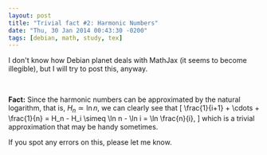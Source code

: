 ```yaml
---
layout: post
title: "Trivial fact #2: Harmonic Numbers"
date: "Thu, 30 Jan 2014 00:43:30 -0200"
tags: [debian, math, study, tex]
---
```


I don't know how Debian planet deals with MathJax (it seems to
become illegible), but I will try to post this, anyway.

<br>

**Fact:** Since the harmonic numbers can be approximated by the
natural logarithm, that is, $H_n \simeq \ln n$, we can clearly
see that
\[
 \frac{1}{i+1} + \cdots + \frac{1}{n} = H_n - H_i \simeq \ln n - \ln i = \ln \frac{n}{i},
\]
which is a trivial approximation that may be handy sometimes.

If you spot any errors on this, please let me know.

